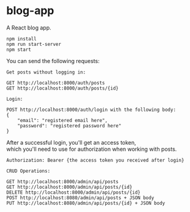 # blog-app
A React blog app.  
```
npm install
npm run start-server
npm start
```  
You can send the following requests:  

`Get posts without logging in:`
```
GET http://localhost:8000/auth/posts
GET http://localhost:8000/auth/posts/{id}
```  

`Login:`
```
POST http://localhost:8000/auth/login with the following body:
{
    "email": "registered email here",
    "password": "registered password here"
}
```

After a successful login, you'll get an access token,  
which you'll need to use for authorization when working with posts.
```
Authorization: Bearer {the access token you received after login}
```

`CRUD Operations:`
```
GET http://localhost:8000/admin/api/posts
GET http://localhost:8000/admin/api/posts/{id}
DELETE http://localhost:8000/admin/api/posts/{id}
POST http://localhost:8080/admin/api/posts + JSON body
PUT http://localhost:8080/admin/api/posts/{id} + JSON body
```  